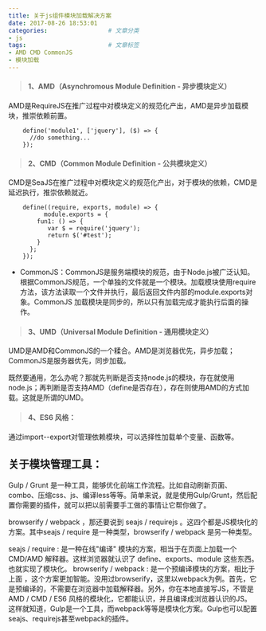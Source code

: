 ```yaml
---
title: 关于js组件模块加载解决方案
date: 2017-08-26 18:53:01
categories: 				# 文章分类
- js
tags: 						# 文章标签
- AMD CMD CommonJS
- 模块加载
---
```


> #### 1、**AMD**（Asynchromous Module Definition - 异步模块定义）

AMD是RequireJS在推广过程中对模块定义的规范化产出，AMD是异步加载模块，推崇依赖前置。
```
	define('module1', ['jquery'], ($) => {
	  //do something...
	});
```
> #### 2、**CMD**（Common Module Definition - 公共模块定义）

CMD是SeaJS在推广过程中对模块定义的规范化产出，对于模块的依赖，CMD是延迟执行，推崇依赖就近。
```
	define((require, exports, module) => {
		  module.exports = {
	    fun1: () => {
	       var $ = require('jquery');
	       return $('#test');
	    } 
	  };
	});
```	
* CommonJS：CommonJS是服务端模块的规范，由于Node.js被广泛认知。根据CommonJS规范，一个单独的文件就是一个模块。加载模块使用require方法，该方法读取一个文件并执行，最后返回文件内部的module.exports对象。CommonJS 加载模块是同步的，所以只有加载完成才能执行后面的操作。



> #### 3、**UMD**（Universal Module Definition - 通用模块定义）

UMD是AMD和CommonJS的一个糅合。AMD是浏览器优先，异步加载；CommonJS是服务器优先，同步加载。

既然要通用，怎么办呢？那就先判断是否支持node.js的模块，存在就使用node.js；再判断是否支持AMD（define是否存在），存在则使用AMD的方式加载。这就是所谓的UMD。

> #### 4、ES6 风格：

通过import--export对管理依赖模块，可以选择性加载单个变量、函数等。


## 关于模块管理工具：


Gulp / Grunt 是一种工具，能够优化前端工作流程。比如自动刷新页面、combo、压缩css、js、编译less等等。简单来说，就是使用Gulp/Grunt，然后配置你需要的插件，就可以把以前需要手工做的事情让它帮你做了。

browserify / webpack ，那还要说到 seajs / requirejs 。这四个都是JS模块化的方案。其中seajs / require 是一种类型，browserify / webpack 是另一种类型。

seajs / require : 是一种在线"编译" 模块的方案，相当于在页面上加载一个 CMD/AMD 解释器。这样浏览器就认识了 define、exports、module 这些东西。也就实现了模块化。
browserify / webpack : 是一个预编译模块的方案，相比于上面 ，这个方案更加智能。没用过browserify，这里以webpack为例。首先，它是预编译的，不需要在浏览器中加载解释器。另外，你在本地直接写JS，不管是 AMD / CMD / ES6 风格的模块化，它都能认识，并且编译成浏览器认识的JS。
这样就知道，Gulp是一个工具，而webpack等等是模块化方案。Gulp也可以配置seajs、requirejs甚至webpack的插件。
